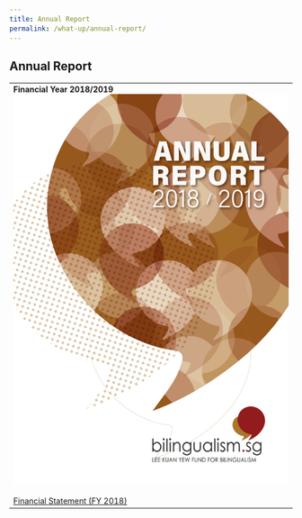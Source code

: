 ```yaml
---
title: Annual Report
permalink: /what-up/annual-report/
---
```

## Annual Report
<table border="0">
 <tr>
   <td>
   <strong>Financial Year 2018/2019</strong>
   <br/><div><img src="/images/Cover-FY2018.jpg"  class="annualImg"> </div>
   <br/><div><a href="#" target="_blank">Financial Statement (FY 2018)</a></div>
   </td>
 </tr>
 
</table>


